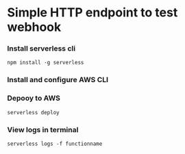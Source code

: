 
# Simple HTTP endpoint to test webhook

### Install serverless cli 

```
npm install -g serverless 
```

### Install and configure AWS CLI 


### Depooy to AWS  

```
serverless deploy 
```

### View logs in terminal 

```
serverless logs -f functionname
```

